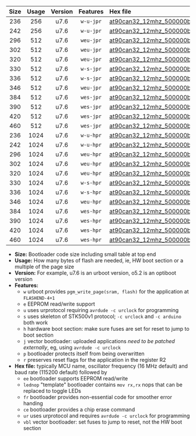 |Size|Usage|Version|Features|Hex file|
|:-:|:-:|:-:|:-:|:--|
|236|256|u7.6|`w-u-jpr`|[at90can32_12mhz_500000bps_ur_vbl.hex](https://raw.githubusercontent.com/stefanrueger/urboot/main/bootloaders/at90can32/fcpu_12mhz/500000_bps/at90can32_12mhz_500000bps_ur_vbl.hex)|
|242|256|u7.6|`w-u-jpr`|[at90can32_12mhz_500000bps_lednop_ur_vbl.hex](https://raw.githubusercontent.com/stefanrueger/urboot/main/bootloaders/at90can32/fcpu_12mhz/500000_bps/at90can32_12mhz_500000bps_lednop_ur_vbl.hex)|
|296|512|u7.6|`weu-jpr`|[at90can32_12mhz_500000bps_ee_ur_vbl.hex](https://raw.githubusercontent.com/stefanrueger/urboot/main/bootloaders/at90can32/fcpu_12mhz/500000_bps/at90can32_12mhz_500000bps_ee_ur_vbl.hex)|
|302|512|u7.6|`weu-jpr`|[at90can32_12mhz_500000bps_ee_lednop_ur_vbl.hex](https://raw.githubusercontent.com/stefanrueger/urboot/main/bootloaders/at90can32/fcpu_12mhz/500000_bps/at90can32_12mhz_500000bps_ee_lednop_ur_vbl.hex)|
|320|512|u7.6|`weu-jpr`|[at90can32_12mhz_500000bps_ee_lednop_fr_ur_vbl.hex](https://raw.githubusercontent.com/stefanrueger/urboot/main/bootloaders/at90can32/fcpu_12mhz/500000_bps/at90can32_12mhz_500000bps_ee_lednop_fr_ur_vbl.hex)|
|330|512|u7.6|`w-s-jpr`|[at90can32_12mhz_500000bps_vbl.hex](https://raw.githubusercontent.com/stefanrueger/urboot/main/bootloaders/at90can32/fcpu_12mhz/500000_bps/at90can32_12mhz_500000bps_vbl.hex)|
|336|512|u7.6|`w-s-jpr`|[at90can32_12mhz_500000bps_lednop_vbl.hex](https://raw.githubusercontent.com/stefanrueger/urboot/main/bootloaders/at90can32/fcpu_12mhz/500000_bps/at90can32_12mhz_500000bps_lednop_vbl.hex)|
|346|512|u7.6|`weu-jpr`|[at90can32_12mhz_500000bps_ee_lednop_fr_ce_ur_vbl.hex](https://raw.githubusercontent.com/stefanrueger/urboot/main/bootloaders/at90can32/fcpu_12mhz/500000_bps/at90can32_12mhz_500000bps_ee_lednop_fr_ce_ur_vbl.hex)|
|384|512|u7.6|`wes-jpr`|[at90can32_12mhz_500000bps_ee_vbl.hex](https://raw.githubusercontent.com/stefanrueger/urboot/main/bootloaders/at90can32/fcpu_12mhz/500000_bps/at90can32_12mhz_500000bps_ee_vbl.hex)|
|390|512|u7.6|`wes-jpr`|[at90can32_12mhz_500000bps_ee_lednop_vbl.hex](https://raw.githubusercontent.com/stefanrueger/urboot/main/bootloaders/at90can32/fcpu_12mhz/500000_bps/at90can32_12mhz_500000bps_ee_lednop_vbl.hex)|
|420|512|u7.6|`wes-jpr`|[at90can32_12mhz_500000bps_ee_lednop_fr_vbl.hex](https://raw.githubusercontent.com/stefanrueger/urboot/main/bootloaders/at90can32/fcpu_12mhz/500000_bps/at90can32_12mhz_500000bps_ee_lednop_fr_vbl.hex)|
|460|512|u7.6|`wes-jpr`|[at90can32_12mhz_500000bps_ee_lednop_fr_ce_vbl.hex](https://raw.githubusercontent.com/stefanrueger/urboot/main/bootloaders/at90can32/fcpu_12mhz/500000_bps/at90can32_12mhz_500000bps_ee_lednop_fr_ce_vbl.hex)|
|236|1024|u7.6|`w-u-hpr`|[at90can32_12mhz_500000bps_ur.hex](https://raw.githubusercontent.com/stefanrueger/urboot/main/bootloaders/at90can32/fcpu_12mhz/500000_bps/at90can32_12mhz_500000bps_ur.hex)|
|242|1024|u7.6|`w-u-hpr`|[at90can32_12mhz_500000bps_lednop_ur.hex](https://raw.githubusercontent.com/stefanrueger/urboot/main/bootloaders/at90can32/fcpu_12mhz/500000_bps/at90can32_12mhz_500000bps_lednop_ur.hex)|
|296|1024|u7.6|`weu-hpr`|[at90can32_12mhz_500000bps_ee_ur.hex](https://raw.githubusercontent.com/stefanrueger/urboot/main/bootloaders/at90can32/fcpu_12mhz/500000_bps/at90can32_12mhz_500000bps_ee_ur.hex)|
|302|1024|u7.6|`weu-hpr`|[at90can32_12mhz_500000bps_ee_lednop_ur.hex](https://raw.githubusercontent.com/stefanrueger/urboot/main/bootloaders/at90can32/fcpu_12mhz/500000_bps/at90can32_12mhz_500000bps_ee_lednop_ur.hex)|
|320|1024|u7.6|`weu-hpr`|[at90can32_12mhz_500000bps_ee_lednop_fr_ur.hex](https://raw.githubusercontent.com/stefanrueger/urboot/main/bootloaders/at90can32/fcpu_12mhz/500000_bps/at90can32_12mhz_500000bps_ee_lednop_fr_ur.hex)|
|330|1024|u7.6|`w-s-hpr`|[at90can32_12mhz_500000bps.hex](https://raw.githubusercontent.com/stefanrueger/urboot/main/bootloaders/at90can32/fcpu_12mhz/500000_bps/at90can32_12mhz_500000bps.hex)|
|336|1024|u7.6|`w-s-hpr`|[at90can32_12mhz_500000bps_lednop.hex](https://raw.githubusercontent.com/stefanrueger/urboot/main/bootloaders/at90can32/fcpu_12mhz/500000_bps/at90can32_12mhz_500000bps_lednop.hex)|
|346|1024|u7.6|`weu-hpr`|[at90can32_12mhz_500000bps_ee_lednop_fr_ce_ur.hex](https://raw.githubusercontent.com/stefanrueger/urboot/main/bootloaders/at90can32/fcpu_12mhz/500000_bps/at90can32_12mhz_500000bps_ee_lednop_fr_ce_ur.hex)|
|384|1024|u7.6|`wes-hpr`|[at90can32_12mhz_500000bps_ee.hex](https://raw.githubusercontent.com/stefanrueger/urboot/main/bootloaders/at90can32/fcpu_12mhz/500000_bps/at90can32_12mhz_500000bps_ee.hex)|
|390|1024|u7.6|`wes-hpr`|[at90can32_12mhz_500000bps_ee_lednop.hex](https://raw.githubusercontent.com/stefanrueger/urboot/main/bootloaders/at90can32/fcpu_12mhz/500000_bps/at90can32_12mhz_500000bps_ee_lednop.hex)|
|420|1024|u7.6|`wes-hpr`|[at90can32_12mhz_500000bps_ee_lednop_fr.hex](https://raw.githubusercontent.com/stefanrueger/urboot/main/bootloaders/at90can32/fcpu_12mhz/500000_bps/at90can32_12mhz_500000bps_ee_lednop_fr.hex)|
|460|1024|u7.6|`wes-hpr`|[at90can32_12mhz_500000bps_ee_lednop_fr_ce.hex](https://raw.githubusercontent.com/stefanrueger/urboot/main/bootloaders/at90can32/fcpu_12mhz/500000_bps/at90can32_12mhz_500000bps_ee_lednop_fr_ce.hex)|

- **Size:** Bootloader code size including small table at top end
- **Usage:** How many bytes of flash are needed, ie, HW boot section or a multiple of the page size
- **Version:** For example, u7.6 is an urboot version, o5.2 is an optiboot version
- **Features:**
  + `w` urboot provides `pgm_write_page(sram, flash)` for the application at `FLASHEND-4+1`
  + `e` EEPROM read/write support
  + `u` uses urprotocol requiring `avrdude -c urclock` for programming
  + `s` uses skeleton of STK500v1 protocol; `-c urclock` and `-c arduino` both work
  + `h` hardware boot section: make sure fuses are set for reset to jump to boot section
  + `j` vector bootloader: uploaded applications *need to be patched externally*, eg, using `avrdude -c urclock`
  + `p` bootloader protects itself from being overwritten
  + `r` preserves reset flags for the application in the register R2
- **Hex file:** typically MCU name, oscillator frequency (16 MHz default) and baud rate (115200 default) followed by
  + `ee` bootloader supports EEPROM read/write
  + `lednop` "template" bootloader contains `mov rx,rx` nops that can be replaced to toggle LEDs
  + `fr` bootloader provides non-essential code for smoother error handing
  + `ce` bootloader provides a chip erase command
  + `ur` uses urprotocol and requires `avrdude -c urclock` for programming
  + `vbl` vector bootloader: set fuses to jump to reset, not the HW boot section
